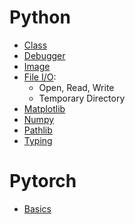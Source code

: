 # Python 
- [Class](./tutorials/class.md)
- [Debugger](./tutorials/debugger_tips.md)
- [Image](./tutorials/image.md)
- [File I/O](./tutorials/file_io.md): 
  - Open, Read, Write
  - Temporary Directory
- [Matplotlib](./tutorials/matplotlib.md)
- [Numpy](./tutorials/numpy.md)
- [Pathlib](./tutorials/pathlib.md)
- [Typing](./tutorials/typing.md)

# Pytorch
- [Basics](./tutorials/torch_basics.md)
